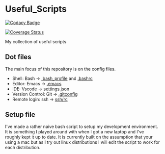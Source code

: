 # Useful_Scripts

[![Codacy Badge](https://api.codacy.com/project/badge/Grade/cefd4d0b30d64b62803280aeb84745f4)](https://www.codacy.com/manual/pat.lafontaine19/UsefulScripts?utm_source=github.com&amp;utm_medium=referral&amp;utm_content=Pat-Lafon/UsefulScripts&amp;utm_campaign=Badge_Grade)

[![Coverage Status](https://coveralls.io/repos/github/Pat-Lafon/UsefulScripts/badge.svg?branch=master)](https://coveralls.io/github/Pat-Lafon/UsefulScripts?branch=master)

My collection of useful scripts

## Dot files

The main focus of this repository is on the config files.

* Shell: Bash -> [.bash_profile](.bash_profile) and [.bashrc](.bashrc)
* Editor: Emacs -> [.emacs](.emacs)
* IDE: Vscode -> [settings.json](settings.json)
* Version Control: Git -> [.gitconfig](.gitconfig)
* Remote login: ssh -> [ssh/rc](ssh_rc)

## Setup file

I've made a rather naive bash script to setup my development environment. It is something I played around with when I got a new laptop and I've roughly kept it up to date. It is currently built on the assumption that your using a mac but as I try out linux distributions I will edit the script to work for each distribution.
